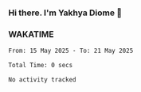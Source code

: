### Hi there. I'm Yakhya Diome 👋

### WAKATIME
<!--START_SECTION:waka-->

```txt
From: 15 May 2025 - To: 21 May 2025

Total Time: 0 secs

No activity tracked
```

<!--END_SECTION:waka-->
